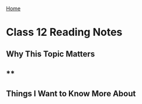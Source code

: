 [Home](https://pgmorales76.github.io/reading_notes_301/)

# Class 12 Reading Notes

## Why This Topic Matters

## **

###

[]()

## Things I Want to Know More About

###
